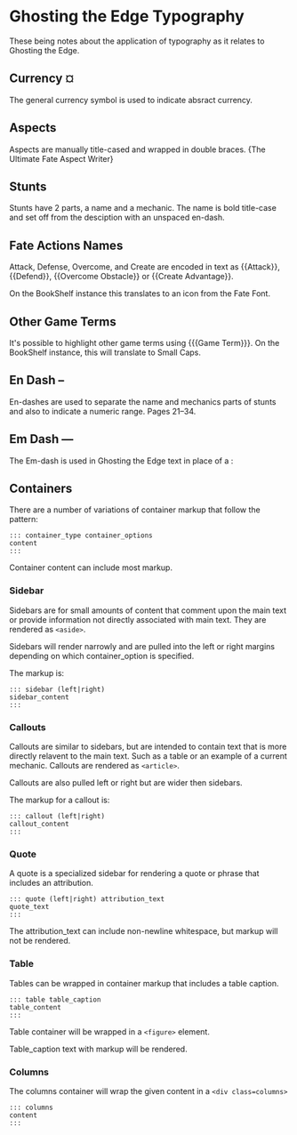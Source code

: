 # Ghosting the Edge Typography

These being notes about the application of typography as it relates to Ghosting the Edge. 

## Currency ¤

The general currency symbol is used to indicate absract currency. 

## Aspects

Aspects are manually title-cased and wrapped in double braces. {The Ultimate Fate Aspect Writer}

## Stunts

Stunts have 2 parts, a name and a mechanic. The name is bold title-case and set off from the desciption with an unspaced en-dash. 

## Fate Actions Names

Attack, Defense, Overcome, and Create are encoded in text as {{Attack}}, {{Defend}}, {{Overcome Obstacle}} or {{Create Advantage}}.  

On the BookShelf instance this translates to an icon from the Fate Font. 

## Other Game Terms

It's possible to highlight other game terms using {{{Game Term}}}. On the BookShelf instance, this will translate to Small Caps.

## En Dash –

En-dashes are used to separate the name and mechanics parts of stunts and also to indicate a numeric range. Pages 21–34.

## Em Dash ​—

The Em-dash is used in Ghosting the Edge text in place of a :

## Containers

There are a number of variations of container markup that follow the pattern:

```
::: container_type container_options
content
:::
```

Container content can include most markup. 

### Sidebar

Sidebars are for small amounts of content that comment upon the main text or provide information not directly associated with main text. They are rendered as `<aside>`.

Sidebars will render narrowly and are pulled into the left or right margins depending on which container_option is specified. 

The markup is:

```
::: sidebar (left|right)
sidebar_content
:::
```

### Callouts

Callouts are similar to sidebars, but are intended to contain text that is more directly relavent to the main text. Such as a table or an example of a current mechanic. Callouts are rendered as `<article>`.

Callouts are also pulled left or right but are wider then sidebars.

The markup for a callout is:

```
::: callout (left|right)
callout_content
:::
```

### Quote

A quote is a specialized sidebar for rendering a quote or phrase that includes an attribution.

```
::: quote (left|right) attribution_text
quote_text
:::
```

The attribution_text can include non-newline whitespace, but markup will not be rendered.

### Table

Tables can be wrapped in container markup that includes a table caption. 

```
::: table table_caption
table_content
:::
```

Table container will be wrapped in a `<figure>` element.

Table_caption text with markup will be rendered.

### Columns

The columns container will wrap the given content in a `<div class=columns>`

```
::: columns
content
:::